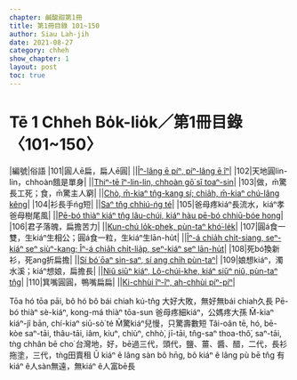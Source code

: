 ```yaml
---
chapter: 鹹酸甜第1冊
title: 第1冊目錄 101~150
author: Siau Lah-jih
date: 2021-08-27
category: chheh
show_chapter: 1
layout: post
toc: true
---
```


# Tē 1 Chheh Bo̍k-lio̍k／第1冊目錄 〈101~150〉



|編號|俗語
|101|圓人ē扁，扁人ē圓|
||[Îⁿ-lâng ē píⁿ, píⁿ-lâng ē îⁿ](12-11.html)|
|102|天地圓lin-lin，chhoàn餓是單身|
||[Thiⁿ-tē îⁿ-lin-lin, chhoàn gō͘ sī toaⁿ-sin](12-12.html)|
|103|做，m̄驚長工死；食，m̄驚主人窮|
||[Chò, m̄-kiaⁿ tn̂g-kang sí; chia̍h, m̄-kiaⁿ chú-lâng kêng](12-13.html)|
|104|衫長手ńg短|
||[Saⁿ tn̂g chhiú-ńg té](12-14.html)|
|105|爸母疼kiáⁿ長流水，kiáⁿ孝爸母樹尾風|
||[Pē-bó thiàⁿ kiáⁿ tn̂g lâu-chúi, kiáⁿ hàu pē-bó chhiū-bóe hong](12-15.html)|
|106|君子落魄，扁擔苦力|
||[Kun-chú lo̍k-phek, pùn-taⁿ khó͘-le̍k](12-16.html)|
|107|圓á食一雙，生kiáⁿ生相公；圓á食一粒，生kiáⁿ生lān-hu̍t|
||[Îⁿ-á chia̍h chi̍t-siang, seⁿ-kiáⁿ seⁿ siùⁿ-kang; Îⁿ-á chia̍h chi̍t-lia̍p, seⁿ-kiáⁿ seⁿ lān-hu̍t](12-17.html)|
|108|死bó͘換新衫，死ang折扁擔|
||[Sí bó͘ ōaⁿ sin-saⁿ, sí ang chi̍h pùn-taⁿ](12-18.html)|
|109|娘想kiáⁿ，濁水溪；kiáⁿ想娘，扁擔長|
||[Niû siūⁿ kiáⁿ, Lô-chúi-khe, kiáⁿ siūⁿ niû, pùn-taⁿ tn̂g](12-19.html)|
|110|箕嘴圓圓，鴨嘴扁扁|
||[Ki-chhùi îⁿ-îⁿ, ah-chhùi píⁿ-píⁿ](12-20.html)|

Tōa hó tōa pāi, bô hó bô bái chiah kú-tn̂g
大好大敗，無好無bái chiah久長
Pē-bó thiàⁿ sè-kiáⁿ, kong-má thiàⁿ tōa-sun
爸母疼細kiáⁿ，公媽疼大孫
M̄-kiaⁿ kiáⁿ-jî bān, chí-kiaⁿ siū-sò͘ té
M̄驚kiáⁿ兒慢，只驚壽數短
Tâi-oân tē, hó, bē-kòe saⁿ-tāi, thâu-tāi, iâm, kiuⁿ, chiùⁿ, chhò͘, jī-tāi, tn̂g-saⁿ thoa-thô͘, saⁿ-tāi, tǹg chhân bē cho͘
台灣地，好，bē過三代，頭代，鹽、薑、醬、醋，二代，長衫拖塗，三代，tǹg田賣租
Ū kiáⁿ ê lâng sàn bô hn̄g, bô kiáⁿ ê lâng pù bē tn̂g
有kiáⁿ ê人sàn無遠，無kiáⁿ ê人富bē長







